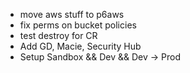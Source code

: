 - move aws stuff to p6aws 
- fix perms on bucket policies
- test destroy for CR
- Add GD, Macie, Security Hub
- Setup Sandbox && Dev && Dev -> Prod
